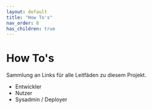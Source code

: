 ```yaml
---
layout: default
title: "How To's"
nav_order: 8
has_children: true
---
```


# How To's

Sammlung an Links für alle Leitfäden zu diesem Projekt.

- Entwickler
- Nutzer
- Sysadmin / Deployer
